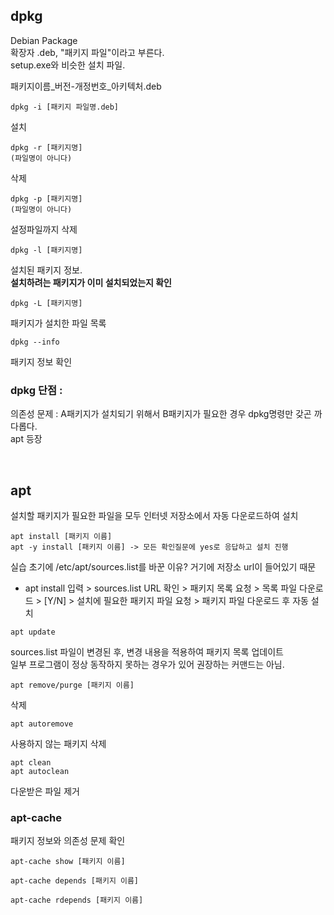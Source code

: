 ## dpkg
Debian Package  
확장자 .deb, "패키지 파일"이라고 부른다.  
setup.exe와 비슷한 설치 파일.  

패키지이름_버전-개정번호_아키텍처.deb

```
dpkg -i [패키지 파일명.deb]
```
설치

```
dpkg -r [패키지명] 
(파일명이 아니다)
```
삭제

```
dpkg -p [패키지명] 
(파일명이 아니다)
```
설정파일까지 삭제

```
dpkg -l [패키지명]
```
설치된 패키지 정보.  
**설치하려는 패키지가 이미 설치되었는지 확인**

```
dpkg -L [패키지명]
```
패키지가 설치한 파일 목록

```
dpkg --info
```
패키지 정보 확인

### dpkg 단점 :
의존성 문제 : A패키지가 설치되기 위해서 B패키지가 필요한 경우 dpkg명령만 갖곤 까다롭다.  
apt 등장

&nbsp;  

## apt
설치할 패키지가 필요한 파일을 모두 인터넷 저장소에서 자동 다운로드하여 설치

```
apt install [패키지 이름]
apt -y install [패키지 이름] -> 모든 확인질문에 yes로 응답하고 설치 진행
```

실습 초기에 /etc/apt/sources.list를 바꾼 이유? 거기에 저장소 url이 들어있기 때문
- apt install 입력 > sources.list URL 확인 > 패키지 목록 요청 > 목록 파일 다운로드 > [Y/N] > 설치에 필요한 패키지 파일 요청 > 패키지 파일 다운로드 후 자동 설치

```
apt update
```
sources.list 파일이 변경된 후, 변경 내용을 적용하여 패키지 목록 업데이트  
일부 프로그램이 정상 동작하지 못하는 경우가 있어 권장하는 커맨드는 아님.

```
apt remove/purge [패키지 이름]
```
삭제

```
apt autoremove 
```
사용하지 않는 패키지 삭제

```
apt clean
apt autoclean
```
다운받은 파일 제거

### apt-cache 
패키지 정보와 의존성 문제 확인
```
apt-cache show [패키지 이름]
```

```
apt-cache depends [패키지 이름]
```

```
apt-cache rdepends [패키지 이름]
```

